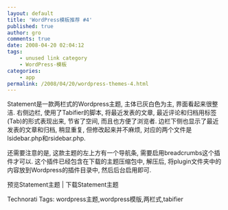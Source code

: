 ```yaml
---
layout: default
title: 'WordPress模板推荐 #4'
published: true
author: gro
comments: true
date: 2008-04-20 02:04:12
tags:
    - unused link category
    - WordPress-模板
categories:
    - app
permalink: /2008/04/20/wordpress-themes-4.html
---
```

[][1] Statement是一款两栏式的Wordpress主题, 主体已灰白色为主, 界面看起来很整洁. 右侧边栏, 使用了Tabifier的脚本, 将最近发表的文章, 最近评论和归档用标签(Tab)的形式表现出来, 节省了空间, 而且也方便了浏览者. 边栏下侧也显示了最近发表的文章和归档, 稍显重复, 但修改起来并不麻烦, 对应的两个文件是lsidebar.php和rsidebar.php.

还需要注意的是, 这款主题的左上方有一个导航条, 需要启用breadcrumbs这个插件才可以. 这个插件已经包含在下载的主题压缩包中, 解压后, 将plugin文件夹中的内容放到Wordpress的插件目录中, 然后后台启用即可.

预览Statement主题 | 下载Statement主题


  Technorati Tags: wordpress主题,wordpress模版,两栏式,tabifier


 [1]: http://getfreeware.net/wp-content/uploads/2008/04/screenshot-statement.png